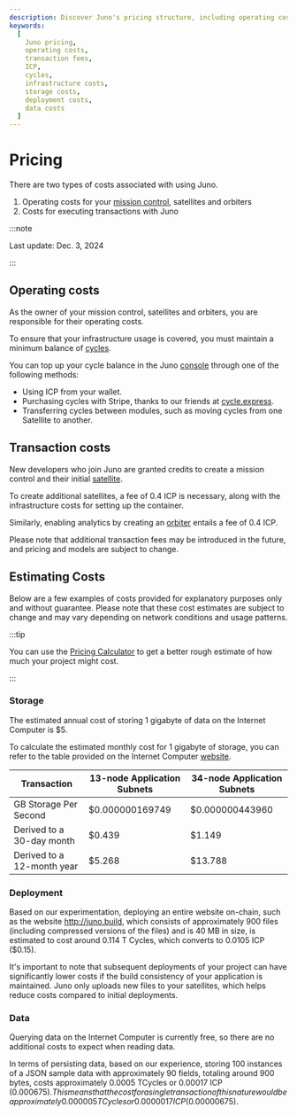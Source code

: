 ```yaml
---
description: Discover Juno's pricing structure, including operating costs, transaction fees, and cost examples. Learn how to manage and optimize your expenses.
keywords:
  [
    Juno pricing,
    operating costs,
    transaction fees,
    ICP,
    cycles,
    infrastructure costs,
    storage costs,
    deployment costs,
    data costs
  ]
---
```


# Pricing

There are two types of costs associated with using Juno.

1. Operating costs for your [mission control], satellites and orbiters
2. Costs for executing transactions with Juno

:::note

Last update: Dec. 3, 2024

:::

## Operating costs

As the owner of your mission control, satellites and orbiters, you are responsible for their operating costs.

To ensure that your infrastructure usage is covered, you must maintain a minimum balance of [cycles](terminology.md#cycles).

You can top up your cycle balance in the Juno [console](https://console.juno.build/) through one of the following methods:

- Using ICP from your wallet.
- Purchasing cycles with Stripe, thanks to our friends at [cycle.express](https://cycle.express).
- Transferring cycles between modules, such as moving cycles from one Satellite to another.

## Transaction costs

New developers who join Juno are granted credits to create a mission control and their initial [satellite].

To create additional satellites, a fee of 0.4 ICP is necessary, along with the infrastructure costs for setting up the container.

Similarly, enabling analytics by creating an [orbiter] entails a fee of 0.4 ICP.

Please note that additional transaction fees may be introduced in the future, and pricing and models are subject to change.

## Estimating Costs

Below are a few examples of costs provided for explanatory purposes only and without guarantee. Please note that these cost estimates are subject to change and may vary depending on network conditions and usage patterns.

:::tip

You can use the [Pricing Calculator](https://internetcomputer.org/docs/current/developer-docs/cost-estimations-and-examples) to get a better rough estimate of how much your project might cost.

:::

### Storage

The estimated annual cost of storing 1 gigabyte of data on the Internet Computer is $5.

To calculate the estimated monthly cost for 1 gigabyte of storage, you can refer to the table provided on the Internet Computer [website](https://internetcomputer.org/docs/current/developer-docs/gas-cost).

| Transaction                | 13-node Application Subnets | 34-node Application Subnets |
| -------------------------- | --------------------------- | --------------------------- |
| GB Storage Per Second      | $0.000000169749             | $0.000000443960             |
| Derived to a 30-day month  | $0.439                      | $1.149                      |
| Derived to a 12-month year | $5.268                      | $13.788                     |

### Deployment

Based on our experimentation, deploying an entire website on-chain, such as the website http://juno.build, which consists of approximately 900 files (including compressed versions of the files) and is 40 MB in size, is estimated to cost around 0.114 T Cycles, which converts to 0.0105 ICP ($0.15).

It's important to note that subsequent deployments of your project can have significantly lower costs if the build consistency of your application is maintained. Juno only uploads new files to your satellites, which helps reduce costs compared to initial deployments.

### Data

Querying data on the Internet Computer is currently free, so there are no additional costs to expect when reading data.

In terms of persisting data, based on our experience, storing 100 instances of a JSON sample data with approximately 90 fields, totaling around 900 bytes, costs approximately 0.0005 TCycles or 0.00017 ICP ($0.000675). This means that the cost for a single transaction of this nature would be approximately 0.000005 TCycles or 0.0000017 ICP ($0.00000675).

[mission control]: terminology.md#mission-control
[satellite]: terminology.md#satellite
[orbiter]: terminology.md#orbiter

